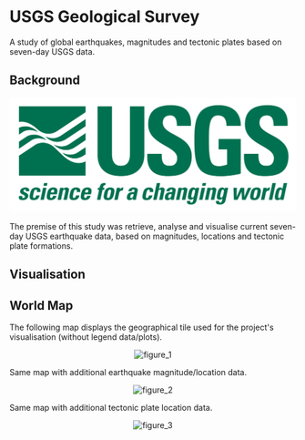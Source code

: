 # USGS Geological Survey
A study of global earthquakes, magnitudes and tectonic plates based on seven-day USGS data.

## Background

<p align="center">
  <img src="https://github.com/mnperic/usa-geological-survey/blob/main/images/1-Logo.png" alt="1-Logo"/>
</p>

The premise of this study was retrieve, analyse and visualise current seven-day USGS earthquake data, based on magnitudes, locations and tectonic plate formations.

## Visualisation
## World Map

The following map displays the geographical tile used for the project's visualisation (without legend data/plots).

<p align="center">
  <img src="https://github.com/mnperic/usa-geological-survey/blob/main/images/figure_1.png" alt="figure_1"/>
</p>

Same map with additional earthquake magnitude/location data. 

<p align="center">
  <img src="https://github.com/mnperic/usa-geological-survey/blob/main/images/figure_2.png" alt="figure_2"/>
</p>

Same map with additional tectonic plate location data.

<p align="center">
  <img src="https://github.com/mnperic/usa-geological-survey/blob/main/images/figure_3.png" alt="figure_3"/>
</p>
